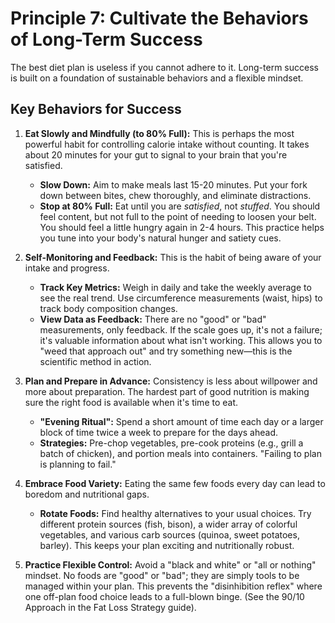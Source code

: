 # Principle 7: Cultivate the Behaviors of Long-Term Success

The best diet plan is useless if you cannot adhere to it. Long-term success is built on a foundation of sustainable behaviors and a flexible mindset.

## Key Behaviors for Success

1.  **Eat Slowly and Mindfully (to 80% Full):**
    This is perhaps the most powerful habit for controlling calorie intake without counting. It takes about 20 minutes for your gut to signal to your brain that you're satisfied.
    - **Slow Down:** Aim to make meals last 15-20 minutes. Put your fork down between bites, chew thoroughly, and eliminate distractions.
    - **Stop at 80% Full:** Eat until you are *satisfied*, not *stuffed*. You should feel content, but not full to the point of needing to loosen your belt. You should feel a little hungry again in 2-4 hours. This practice helps you tune into your body's natural hunger and satiety cues.

2.  **Self-Monitoring and Feedback:**
    This is the habit of being aware of your intake and progress.
    - **Track Key Metrics:** Weigh in daily and take the weekly average to see the real trend. Use circumference measurements (waist, hips) to track body composition changes.
    - **View Data as Feedback:** There are no "good" or "bad" measurements, only feedback. If the scale goes up, it's not a failure; it's valuable information about what isn't working. This allows you to "weed that approach out" and try something new—this is the scientific method in action.

3.  **Plan and Prepare in Advance:**
    Consistency is less about willpower and more about preparation. The hardest part of good nutrition is making sure the right food is available when it's time to eat.
    - **"Evening Ritual":** Spend a short amount of time each day or a larger block of time twice a week to prepare for the days ahead.
    - **Strategies:** Pre-chop vegetables, pre-cook proteins (e.g., grill a batch of chicken), and portion meals into containers. "Failing to plan is planning to fail."

4.  **Embrace Food Variety:**
    Eating the same few foods every day can lead to boredom and nutritional gaps.
    - **Rotate Foods:** Find healthy alternatives to your usual choices. Try different protein sources (fish, bison), a wider array of colorful vegetables, and various carb sources (quinoa, sweet potatoes, barley). This keeps your plan exciting and nutritionally robust.

5.  **Practice Flexible Control:**
    Avoid a "black and white" or "all or nothing" mindset. No foods are "good" or "bad"; they are simply tools to be managed within your plan. This prevents the "disinhibition reflex" where one off-plan food choice leads to a full-blown binge. (See the 90/10 Approach in the Fat Loss Strategy guide).
